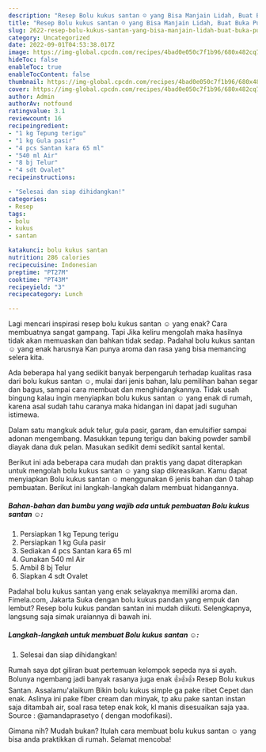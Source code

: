 ```yaml
---
description: "Resep Bolu kukus santan ☺️ yang Bisa Manjain Lidah, Buat Buka Puasa Menggugah Selera"
title: "Resep Bolu kukus santan ☺️ yang Bisa Manjain Lidah, Buat Buka Puasa Menggugah Selera"
slug: 2622-resep-bolu-kukus-santan-yang-bisa-manjain-lidah-buat-buka-puasa-menggugah-selera
category: Uncategorized
date: 2022-09-01T04:53:38.017Z
image: https://img-global.cpcdn.com/recipes/4bad0e050c7f1b96/680x482cq70/bolu-kukus-santan-foto-resep-utama.jpg
hideToc: false
enableToc: true
enableTocContent: false
thumbnail: https://img-global.cpcdn.com/recipes/4bad0e050c7f1b96/680x482cq70/bolu-kukus-santan-foto-resep-utama.jpg
cover: https://img-global.cpcdn.com/recipes/4bad0e050c7f1b96/680x482cq70/bolu-kukus-santan-foto-resep-utama.jpg
author: Admin
authorAv: notfound
ratingvalue: 3.1
reviewcount: 16
recipeingredient:
- "1 kg Tepung terigu"
- "1 kg Gula pasir"
- "4 pcs Santan kara 65 ml"
- "540 ml Air"
- "8 bj Telur"
- "4 sdt Ovalet"
recipeinstructions:

- "Selesai dan siap dihidangkan!"
categories:
- Resep
tags:
- bolu
- kukus
- santan

katakunci: bolu kukus santan 
nutrition: 286 calories
recipecuisine: Indonesian
preptime: "PT27M"
cooktime: "PT43M"
recipeyield: "3"
recipecategory: Lunch

---
```



Lagi mencari inspirasi resep bolu kukus santan ☺️ yang enak? Cara membuatnya sangat gampang. Tapi Jika keliru mengolah maka hasilnya tidak akan memuaskan dan bahkan tidak sedap. Padahal bolu kukus santan ☺️ yang enak harusnya Kan punya aroma dan rasa yang bisa memancing selera kita.


Ada beberapa hal yang sedikit banyak berpengaruh terhadap kualitas rasa dari bolu kukus santan ☺️, mulai dari jenis bahan, lalu pemilihan bahan segar dan bagus, sampai cara membuat dan menghidangkannya. Tidak usah bingung kalau ingin menyiapkan bolu kukus santan ☺️ yang enak di rumah, karena asal sudah tahu caranya maka hidangan ini dapat jadi suguhan istimewa.

Dalam satu mangkuk aduk telur, gula pasir, garam, dan emulsifier sampai adonan mengembang. Masukkan tepung terigu dan baking powder sambil diayak dana duk pelan. Masukan sedikit demi sedikit santal kental.


Berikut ini ada beberapa cara mudah dan praktis yang dapat diterapkan untuk mengolah bolu kukus santan ☺️ yang siap dikreasikan. Kamu dapat menyiapkan Bolu kukus santan ☺️ menggunakan 6 jenis bahan dan 0 tahap pembuatan. Berikut ini langkah-langkah dalam membuat hidangannya.

<!--inarticleads1-->

##### Bahan-bahan dan bumbu yang wajib ada untuk pembuatan Bolu kukus santan ☺️:

1. Persiapkan 1 kg Tepung terigu
1. Persiapkan 1 kg Gula pasir
1. Sediakan 4 pcs Santan kara 65 ml
1. Gunakan 540 ml Air
1. Ambil 8 bj Telur
1. Siapkan 4 sdt Ovalet


Padahal bolu kukus santan yang enak selayaknya memiliki aroma dan. Fimela.com, Jakarta Suka dengan bolu kukus pandan yang empuk dan lembut? Resep bolu kukus pandan santan ini mudah diikuti. Selengkapnya, langsung saja simak uraiannya di bawah ini. 

<!--inarticleads2-->

##### Langkah-langkah untuk membuat Bolu kukus santan ☺️:


1. Selesai dan siap dihidangkan!

Rumah saya dpt giliran buat pertemuan kelompok sepeda nya si ayah. Bolunya ngembang jadi banyak rasanya juga enak 👍👍👍 Resep Bolu kukus Santan. Assalamu&#39;alaikum Bikin bolu kukus simple ga pake ribet Cepet dan enak. Aslinya ini pake fiber cream dan minyak, tp aku pake santan instan saja ditambah air, soal rasa tetep enak kok, kl manis disesuaikan saja yaa. Source : @amandaprasetyo ( dengan modofikasi). 

Gimana nih? Mudah bukan? Itulah cara membuat bolu kukus santan ☺️ yang bisa anda praktikkan di rumah. Selamat mencoba!
